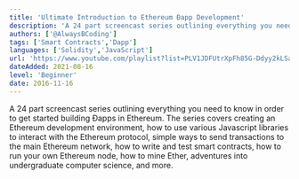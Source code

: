 ```yaml
---
title: 'Ultimate Introduction to Ethereum Ðapp Development'
description: 'A 24 part screencast series outlining everything you need to know in order to get started building Ðapps in Ethereum.'
authors: ['@AlwaysBCoding']
tags: ['Smart Contracts','Dapp']
languages: ['Solidity','JavaScript']
url: 'https://www.youtube.com/playlist?list=PLV1JDFUtrXpFh85G-Ddyy2kLSafaB9biQ'
dateAdded: 2021-08-16
level: 'Beginner'
date: 2016-11-16
---
```


A 24 part screencast series outlining everything you need to know in order to get started building Ðapps in Ethereum. The series covers creating an Ethereum development environment, how to use various Javascript libraries to interact with the Ethereum protocol, simple ways to send transactions to the main Ethereum network, how to write and test smart contracts, how to run your own Ethereum node, how to mine Ether, adventures into undergraduate computer science, and more.